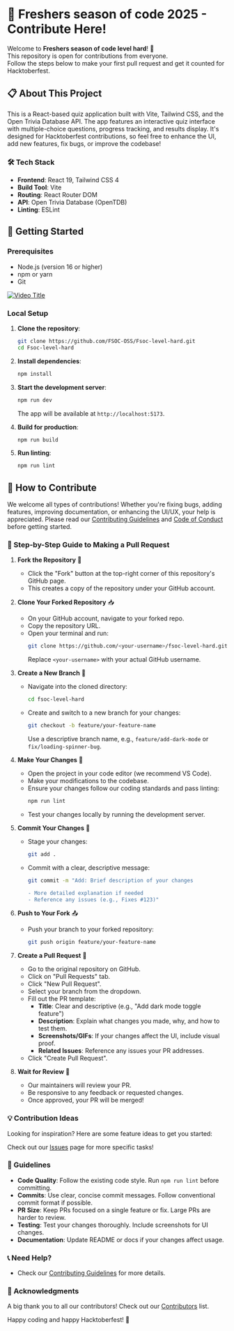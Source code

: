 # 🚀 Freshers season of code 2025 - Contribute Here!

Welcome to **Freshers season of code level hard**! 🎉  
This repository is open for contributions from everyone.  
Follow the steps below to make your first pull request and get it counted for Hacktoberfest.

## 📋 About This Project

This is a React-based quiz application built with Vite, Tailwind CSS, and the Open Trivia Database API. The app features an interactive quiz interface with multiple-choice questions, progress tracking, and results display. It's designed for Hacktoberfest contributions, so feel free to enhance the UI, add new features, fix bugs, or improve the codebase!

### 🛠️ Tech Stack
- **Frontend**: React 19, Tailwind CSS 4
- **Build Tool**: Vite
- **Routing**: React Router DOM
- **API**: Open Trivia Database (OpenTDB)
- **Linting**: ESLint

## 🚀 Getting Started

### Prerequisites
- Node.js (version 16 or higher)
- npm or yarn
- Git


[![Video Title](https://img.youtube.com/vi/citgkZs8xMk/maxresdefault.jpg)](https://www.youtube.com/watch?v=citgkZs8xMk)


### Local Setup
1. **Clone the repository**:
   ```bash
   git clone https://github.com/FSOC-OSS/Fsoc-level-hard.git
   cd Fsoc-level-hard
   ```

2. **Install dependencies**:
   ```bash
   npm install
   ```

3. **Start the development server**:
   ```bash
   npm run dev
   ```
   The app will be available at `http://localhost:5173`.

4. **Build for production**:
   ```bash
   npm run build
   ```

5. **Run linting**:
   ```bash
   npm run lint
   ```

## 🤝 How to Contribute

We welcome all types of contributions! Whether you're fixing bugs, adding features, improving documentation, or enhancing the UI/UX, your help is appreciated. Please read our [Contributing Guidelines](CONTRIBUTING.md) and [Code of Conduct](CODE_OF_CONDUCT.md) before getting started.

### 📌 Step-by-Step Guide to Making a Pull Request

1. **Fork the Repository** 🍴
   - Click the "Fork" button at the top-right corner of this repository's GitHub page.
   - This creates a copy of the repository under your GitHub account.

2. **Clone Your Forked Repository** 📥
   - On your GitHub account, navigate to your forked repo.
   - Copy the repository URL.
   - Open your terminal and run:
     ```bash
     git clone https://github.com/<your-username>/fsoc-level-hard.git
     ```
     Replace `<your-username>` with your actual GitHub username.

3. **Create a New Branch** 🌿
   - Navigate into the cloned directory:
     ```bash
     cd fsoc-level-hard
     ```
   - Create and switch to a new branch for your changes:
     ```bash
     git checkout -b feature/your-feature-name
     ```
     Use a descriptive branch name, e.g., `feature/add-dark-mode` or `fix/loading-spinner-bug`.

4. **Make Your Changes** 🔧
   - Open the project in your code editor (we recommend VS Code).
   - Make your modifications to the codebase.
   - Ensure your changes follow our coding standards and pass linting:
     ```bash
     npm run lint
     ```
   - Test your changes locally by running the development server.

5. **Commit Your Changes** 💾
   - Stage your changes:
     ```bash
     git add .
     ```
   - Commit with a clear, descriptive message:
     ```bash
     git commit -m "Add: Brief description of your changes

     - More detailed explanation if needed
     - Reference any issues (e.g., Fixes #123)"
     ```

6. **Push to Your Fork** 📤
   - Push your branch to your forked repository:
     ```bash
     git push origin feature/your-feature-name
     ```

7. **Create a Pull Request** 🔄
   - Go to the original repository on GitHub.
   - Click on "Pull Requests" tab.
   - Click "New Pull Request".
   - Select your branch from the dropdown.
   - Fill out the PR template:
     - **Title**: Clear and descriptive (e.g., "Add dark mode toggle feature")
     - **Description**: Explain what changes you made, why, and how to test them.
     - **Screenshots/GIFs**: If your changes affect the UI, include visual proof.
     - **Related Issues**: Reference any issues your PR addresses.
   - Click "Create Pull Request".

8. **Wait for Review** 👀
   - Our maintainers will review your PR.
   - Be responsive to any feedback or requested changes.
   - Once approved, your PR will be merged!

### 💡 Contribution Ideas

Looking for inspiration? Here are some feature ideas to get you started:

Check out our [Issues](https://github.com/your-username/fsoc-level-hard/issues) page for more specific tasks!

### 📝 Guidelines

- **Code Quality**: Follow the existing code style. Run `npm run lint` before committing.
- **Commits**: Use clear, concise commit messages. Follow conventional commit format if possible.
- **PR Size**: Keep PRs focused on a single feature or fix. Large PRs are harder to review.
- **Testing**: Test your changes thoroughly. Include screenshots for UI changes.
- **Documentation**: Update README or docs if your changes affect usage.



### 📞 Need Help?

- Check our [Contributing Guidelines](CONTRIBUTING.md) for more details.

### 🙏 Acknowledgments

A big thank you to all our contributors! Check out our [Contributors](CONTRIBUTORS.md) list.

Happy coding and happy Hacktoberfest! 🎉